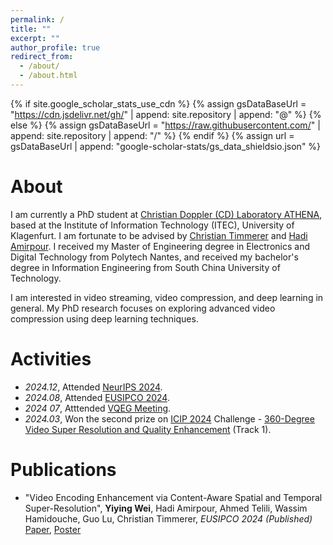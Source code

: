 ```yaml
---
permalink: /
title: ""
excerpt: ""
author_profile: true
redirect_from: 
  - /about/
  - /about.html
---
```


{% if site.google_scholar_stats_use_cdn %}
{% assign gsDataBaseUrl = "https://cdn.jsdelivr.net/gh/" | append: site.repository | append: "@" %}
{% else %}
{% assign gsDataBaseUrl = "https://raw.githubusercontent.com/" | append: site.repository | append: "/" %}
{% endif %}
{% assign url = gsDataBaseUrl | append: "google-scholar-stats/gs_data_shieldsio.json" %}

<span class='anchor' id='about-me'></span>

# About
I am currently a PhD student at [Christian Doppler (CD) Laboratory ATHENA](https://athena.itec.aau.at/), based at the Institute of Information Technology (ITEC), University of Klagenfurt. I am fortunate to be advised by [Christian Timmerer](https://multimediacommunication.blogspot.com/p/about.html) and [Hadi Amirpour](https://hadiamirpour.github.io/index.html). I received my Master of Engineering degree in Electronics and Digital Technology from Polytech Nantes, and received my bachelor's degree in Information Engineering from South China University of Technology.

I am interested in video streaming, video compression, and deep learning in general. My PhD research focuses on exploring advanced video compression using deep learning techniques. 

# Activities
- *2024.12*, Attended [NeurIPS 2024](https://neurips.cc/).
- *2024.08*, Attended [EUSIPCO 2024](https://eusipcolyon.sciencesconf.org/).
- *2024 07*, Atttended [VQEG Meeting](https://records.sigmm.org/2024/12/16/vqeg-column-vqeg-meeting-july-2024/).
- *2024.03*, Won the second prize on [ICIP 2024](https://2024.ieeeicip.org/) Challenge - [360-Degree Video Super Resolution and Quality Enhancement](https://www.icip24-video360sr.ae/home) (Track 1).
  
# Publications 

- "Video Encoding Enhancement via Content-Aware Spatial and Temporal Super-Resolution", **Yiying Wei**, Hadi Amirpour, Ahmed Telili, Wassim Hamidouche, Guo Lu, Christian Timmerer, *EUSIPCO 2024* *(Published)*  [Paper](https://ieeexplore.ieee.org/stamp/stamp.jsp?arnumber=10714942), [Poster]()
